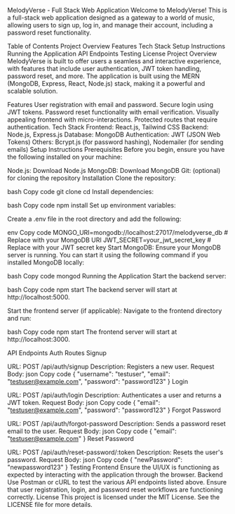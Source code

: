 MelodyVerse - Full Stack Web Application
Welcome to MelodyVerse! This is a full-stack web application designed as a gateway to a world of music, allowing users to sign up, log in, and manage their account, including a password reset functionality.

Table of Contents
Project Overview
Features
Tech Stack
Setup Instructions
Running the Application
API Endpoints
Testing
License
Project Overview
MelodyVerse is built to offer users a seamless and interactive experience, with features that include user authentication, JWT token handling, password reset, and more. The application is built using the MERN (MongoDB, Express, React, Node.js) stack, making it a powerful and scalable solution.

Features
User registration with email and password.
Secure login using JWT tokens.
Password reset functionality with email verification.
Visually appealing frontend with micro-interactions.
Protected routes that require authentication.
Tech Stack
Frontend: React.js, Tailwind CSS
Backend: Node.js, Express.js
Database: MongoDB
Authentication: JWT (JSON Web Tokens)
Others: Bcrypt.js (for password hashing), Nodemailer (for sending emails)
Setup Instructions
Prerequisites
Before you begin, ensure you have the following installed on your machine:

Node.js: Download Node.js
MongoDB: Download MongoDB
Git: (optional) for cloning the repository
Installation
Clone the repository:

bash
Copy code
git clone <repository-url>
cd <repository-folder>
Install dependencies:

bash
Copy code
npm install
Set up environment variables:

Create a .env file in the root directory and add the following:

env
Copy code
MONGO_URI=mongodb://localhost:27017/melodyverse_db  # Replace with your MongoDB URI
JWT_SECRET=your_jwt_secret_key                      # Replace with your JWT secret key
Start MongoDB: Ensure your MongoDB server is running. You can start it using the following command if you installed MongoDB locally:

bash
Copy code
mongod
Running the Application
Start the backend server:

bash
Copy code
npm start
The backend server will start at http://localhost:5000.

Start the frontend server (if applicable): Navigate to the frontend directory and run:

bash
Copy code
npm start
The frontend server will start at http://localhost:3000.

API Endpoints
Auth Routes
Signup

URL: POST /api/auth/signup
Description: Registers a new user.
Request Body:
json
Copy code
{
  "username": "testuser",
  "email": "testuser@example.com",
  "password": "password123"
}
Login

URL: POST /api/auth/login
Description: Authenticates a user and returns a JWT token.
Request Body:
json
Copy code
{
  "email": "testuser@example.com",
  "password": "password123"
}
Forgot Password

URL: POST /api/auth/forgot-password
Description: Sends a password reset email to the user.
Request Body:
json
Copy code
{
  "email": "testuser@example.com"
}
Reset Password

URL: POST /api/auth/reset-password/:token
Description: Resets the user's password.
Request Body:
json
Copy code
{
  "newPassword": "newpassword123"
}
Testing
Frontend
Ensure the UI/UX is functioning as expected by interacting with the application through the browser.
Backend
Use Postman or cURL to test the various API endpoints listed above.
Ensure that user registration, login, and password reset workflows are functioning correctly.
License
This project is licensed under the MIT License. See the LICENSE file for more details.